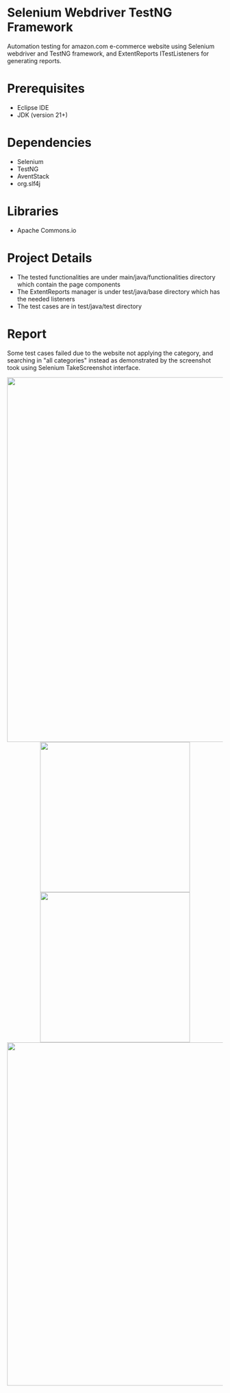 # Selenium Webdriver TestNG Framework 
 Automation testing for amazon.com e-commerce website using Selenium webdriver and TestNG framework, and ExtentReports ITestListeners for generating reports.
# Prerequisites
* Eclipse IDE
* JDK (version 21+)
# Dependencies
* Selenium 
* TestNG
* AventStack
* org.slf4j
# Libraries 
* Apache Commons.io
# Project Details
* The tested functionalities are under main/java/functionalities directory which contain the page components
* The ExtentReports manager is under test/java/base directory which has the needed listeners 
* The test cases are in test/java/test directory 
# Report
Some test cases failed due to the website not applying the category, and searching in "all categories" instead as demonstrated by the screenshot took using  Selenium TakeScreenshot interface.
<p align="center">
 <img src="https://github.com/user-attachments/assets/35daa570-2f37-4574-b312-d50b82f62e09" width = "850">
 
<img src="https://github.com/user-attachments/assets/a9933504-c3eb-4d24-a21b-896711dfe49c" width = "350">

<img src="https://github.com/user-attachments/assets/c8c40e4f-2109-463f-be33-edffc8affa49" width = "350">

<img src = "https://github.com/user-attachments/assets/a48b3f4a-10a5-484b-92c0-4df9a51aec62" width = "800">

</p>
